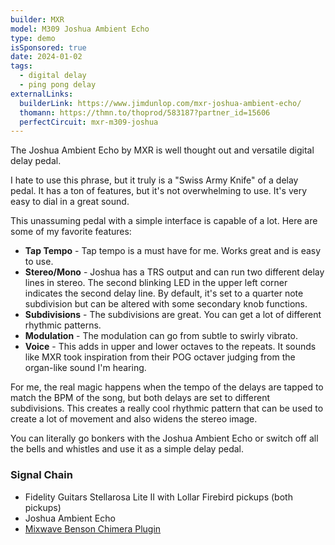 ```yaml
---
builder: MXR
model: M309 Joshua Ambient Echo
type: demo
isSponsored: true
date: 2024-01-02
tags:
  - digital delay
  - ping pong delay
externalLinks:
  builderLink: https://www.jimdunlop.com/mxr-joshua-ambient-echo/
  thomann: https://thmn.to/thoprod/583187?partner_id=15606
  perfectCircuit: mxr-m309-joshua
---
```


The Joshua Ambient Echo by MXR is well thought out and versatile digital delay pedal.

I hate to use this phrase, but it truly is a "Swiss Army Knife" of a delay pedal. It has a ton of features, but it's not overwhelming to use. It's very easy to dial in a great sound.

This unassuming pedal with a simple interface is capable of a lot. Here are some of my favorite features:

- **Tap Tempo** - Tap tempo is a must have for me. Works great and is easy to use.
- **Stereo/Mono** - Joshua has a TRS output and can run two different delay lines in stereo. The second blinking LED in the upper left corner indicates the second delay line. By default, it's set to a quarter note subdivision but can be altered with some secondary knob functions.
- **Subdivisions** - The subdivisions are great. You can get a lot of different rhythmic patterns.
- **Modulation** - The modulation can go from subtle to swirly vibrato.
- **Voice** - This adds in upper and lower octaves to the repeats. It sounds like MXR took inspiration from their POG octaver judging from the organ-like sound I'm hearing.

For me, the real magic happens when the tempo of the delays are tapped to match the BPM of the song, but both delays are set to different subdivisions. This creates a really cool rhythmic pattern that can be used to create a lot of movement and also widens the stereo image.

You can literally go bonkers with the Joshua Ambient Echo or switch off all the bells and whistles and use it as a simple delay pedal.

### Signal Chain

- Fidelity Guitars Stellarosa Lite II with Lollar Firebird pickups (both pickups)
- Joshua Ambient Echo
- [Mixwave Benson Chimera Plugin](https://www.mixwave.net/products/benson-chimera)
